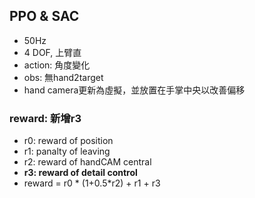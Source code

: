 ## PPO & SAC
* 50Hz
* 4 DOF, 上臂直
* action: 角度變化
* obs: 無hand2target
* hand camera更新為虛擬，並放置在手掌中央以改善偏移
### reward: **新增r3**
 * r0: reward of position
 * r1: panalty of leaving
 * r2: reward of handCAM central
 * **r3: reward of detail control**
 * reward = r0 * (1+0.5*r2) + r1 + r3